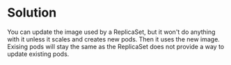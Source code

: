 # Solution

You can update the image used by a ReplicaSet, but it won't do anything with it unless it scales and creates new pods. Then it uses the new image. Exising pods will stay the same as the ReplicaSet does not provide a way to update existing pods.